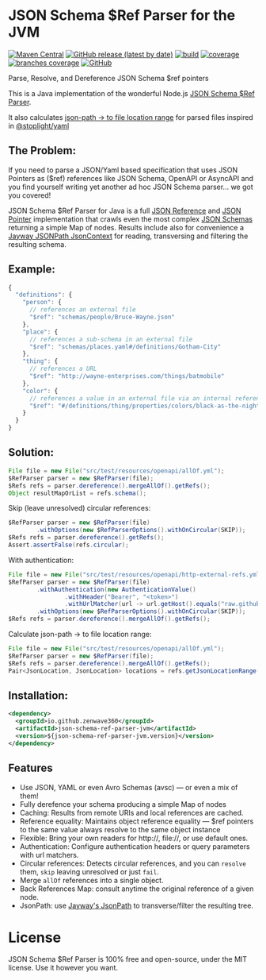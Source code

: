 JSON Schema $Ref Parser for the JVM
=====================================

[![Maven Central](https://img.shields.io/maven-central/v/io.github.zenwave360/json-schema-ref-parser-jvm.svg?label=Maven%20Central&logo=apachemaven)](https://search.maven.org/artifact/io.github.zenwave360/json-schema-ref-parser-jvm)
[![GitHub release (latest by date)](https://img.shields.io/github/v/release/ZenWave360/json-schema-ref-parser-jvm?logo=GitHub)](https://github.com/ZenWave360/json-schema-ref-parser-jvm/releases)
[![build](https://github.com/ZenWave360/json-schema-ref-parser-jvm/workflows/build/badge.svg)](https://github.com/ZenWave360/json-schema-ref-parser-jvm/actions/workflows/build.yml)
[![coverage](../badges/jacoco.svg)](https://github.com/ZenWave360/json-schema-ref-parser-jvm/actions/workflows/build.yml) [![branches coverage](../badges/branches.svg)](https://github.com/ZenWave360/json-schema-ref-parser-jvm/actions/workflows/build.yml)
[![GitHub](https://img.shields.io/github/license/ZenWave360/json-schema-ref-parser-jvm)](https://github.com/ZenWave360/json-schema-ref-parser-jvm/blob/main/LICENSE)


Parse, Resolve, and Dereference JSON Schema $ref pointers

This is a Java implementation of the wonderful Node.js [JSON Schema $Ref Parser](https://apitools.dev/json-schema-ref-parser/).

It also calculates [json-path -> to file location range](#) for parsed files inspired in [@stoplight/yaml](https://github.com/stoplightio/yaml)

The Problem:
--------------------------

If you need to parse a JSON/Yaml based specification that uses JSON Pointers as ($ref) references like JSON Schema, OpenAPI or AsyncAPI and you find yourself writing yet another ad hoc JSON Schema parser... we got you covered!

JSON Schema $Ref Parser for Java is a full [JSON Reference](https://tools.ietf.org/html/draft-pbryan-zyp-json-ref-03) and [JSON Pointer](https://tools.ietf.org/html/rfc6901) implementation that crawls even the most complex [JSON Schemas](http://json-schema.org/latest/json-schema-core.html) returning a simple Map of nodes. Results include also for convenience a [Jayway JSONPath JsonContext](https://github.com/json-path/JsonPath/blob/master/json-path/src/main/java/com/jayway/jsonpath/internal/JsonContext.java) for reading, transversing and filtering the resulting schema.

Example:
--------------------------

```javascript
{
  "definitions": {
    "person": {
      // references an external file
      "$ref": "schemas/people/Bruce-Wayne.json"
    },
    "place": {
      // references a sub-schema in an external file
      "$ref": "schemas/places.yaml#/definitions/Gotham-City"
    },
    "thing": {
      // references a URL
      "$ref": "http://wayne-enterprises.com/things/batmobile"
    },
    "color": {
      // references a value in an external file via an internal reference
      "$ref": "#/definitions/thing/properties/colors/black-as-the-night"
    }
  }
}
```

Solution:
--------------------------

```java
File file = new File("src/test/resources/openapi/allOf.yml");
$RefParser parser = new $RefParser(file);
$Refs refs = parser.dereference().mergeAllOf().getRefs();
Object resultMapOrList = refs.schema();
```

Skip (leave unresolved) circular references:

```java
$RefParser parser = new $RefParser(file)
        .withOptions(new $RefParserOptions().withOnCircular(SKIP));
$Refs refs = parser.dereference().getRefs();
Assert.assertFalse(refs.circular);

```

With authentication:

```java
File file = new File("src/test/resources/openapi/http-external-refs.yml");
$RefParser parser = new $RefParser(file)
        .withAuthentication(new AuthenticationValue()
                .withHeader("Bearer", "<token>")
                .withUrlMatcher(url -> url.getHost().equals("raw.githubusercontent.com")))
        .withOptions(new $RefParserOptions().withOnCircular(SKIP));
$Refs refs = parser.dereference().mergeAllOf().getRefs();
```

Calculate json-path -> to file location range:

```java
File file = new File("src/test/resources/openapi/allOf.yml");
$RefParser parser = new $RefParser(file);
$Refs refs = parser.dereference().mergeAllOf().getRefs();
Pair<JsonLocation, JsonLocation> locations = refs.getJsonLocationRange("$.info");
```

Installation:
--------------------------
```xml
<dependency>
  <groupId>io.github.zenwave360</groupId>
  <artifactId>json-schema-ref-parser-jvm</artifactId>
  <version>${json-schema-ref-parser-jvm.version}</version>
</dependency>
```

Features
--------------------------
- Use JSON, YAML or even Avro Schemas (avsc) — or even a mix of them!
- Fully derefence your schema producing a simple Map of nodes
- Caching: Results from remote URIs and local references are cached.
- Reference equality: Maintains object reference equality — $ref pointers to the same value always resolve to the same object instance
- Flexible: Bring your own readers for http://, file://, or use default ones.
- Authentication: Configure authentication headers or query parameters with url matchers.
- Circular references: Detects circular references, and you can `resolve` them, `skip` leaving unresolved or just `fail`.
- Merge `allOf` references into a single object.
- Back References Map: consult anytime the original reference of a given node.
- JsonPath: use [Jayway's JsonPath](https://github.com/json-path/JsonPath) to transverse/filter the resulting tree.


# License
JSON Schema $Ref Parser is 100% free and open-source, under the MIT license. Use it however you want.
